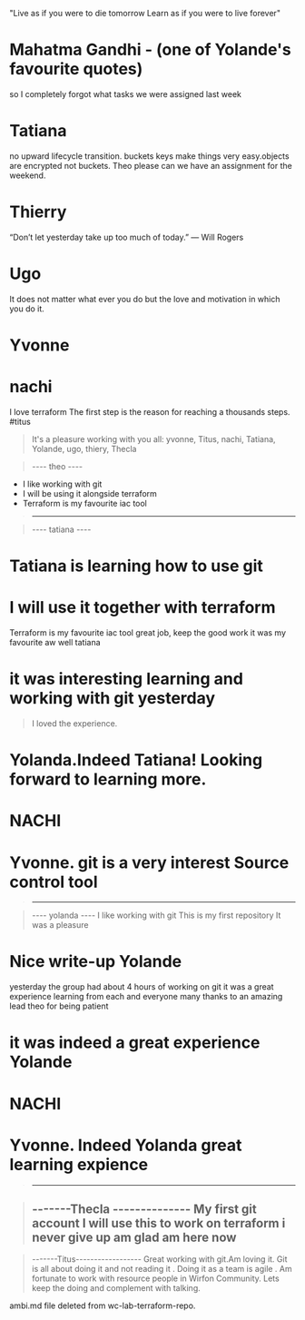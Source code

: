 "Live as if you were to die tomorrow
Learn as if you were to live forever"
# Mahatma Gandhi - (one of Yolande's favourite quotes)

so I completely forgot what tasks we were assigned last week
# Tatiana

no upward lifecycle transition. buckets keys make things very easy.objects are encrypted not buckets.
Theo please can we have an assignment for the weekend.
# Thierry

“Don’t let yesterday take up too much of today.” — Will Rogers
# Ugo

It does not matter what ever you do but the love and motivation in which you do it.
# Yvonne
 #  nachi 
  I love terraform
The first step is the reason for reaching a thousands steps.
#titus

>It's a pleasure working with you all: yvonne, Titus, nachi, Tatiana, Yolande, ugo, thiery, Thecla

>---- theo ----
* I like working with git
* I will be using it alongside terraform
* Terraform is my favourite iac tool
>--------------

>---- tatiana ----
# Tatiana is learning how to use git
# I will use it together with terraform
Terraform is my favourite iac tool
great job, keep the good work
it was my favourite aw well tatiana
# it was interesting learning and working with git yesterday
> I loved the experience.
# Yolanda.Indeed Tatiana! Looking forward to learning more.
# NACHI
# Yvonne. git is a very interest Source control tool
>----------------

>---- yolanda ----
I like working with git
This is my first repository
It was a pleasure
# Nice write-up Yolande
yesterday the group had about 4 hours of working on git
it was a great experience learning from each and everyone
many thanks to an amazing lead theo for being patient 
# it was indeed a great experience Yolande
# NACHI
# Yvonne. Indeed Yolanda great learning expience
>------------------

>-------Thecla --------------
My first git account
I will use this to work on terraform
i never give up
am glad am here now
>----------------------------

>-------Titus------------------
Great working with git.Am loving it.
Git is all about doing it and not reading it .
Doing it as a team is agile .
Am fortunate to work with resource people in Wirfon Community.
Lets keep the doing and complement with talking.

ambi.md file deleted from wc-lab-terraform-repo.